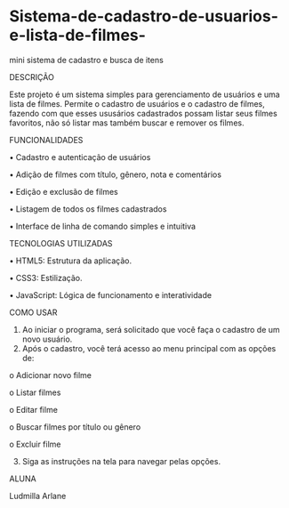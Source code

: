 # Sistema-de-cadastro-de-usuarios-e-lista-de-filmes-
mini sistema de cadastro e busca de itens


DESCRIÇÃO

Este projeto é um sistema simples para gerenciamento de usuários e uma lista de filmes. Permite o cadastro de usuários e o cadastro de filmes, fazendo com que esses ususários cadastrados possam listar seus filmes favoritos, não só listar mas também buscar e remover os filmes.


FUNCIONALIDADES

•	Cadastro e autenticação de usuários

•	Adição de filmes com título, gênero, nota e comentários

•	Edição e exclusão de filmes

•	Listagem de todos os filmes cadastrados

•	Interface de linha de comando simples e intuitiva


 TECNOLOGIAS UTILIZADAS 
 
•	HTML5: Estrutura da aplicação.

•	CSS3: Estilização.

•	JavaScript: Lógica de funcionamento e interatividade

	
COMO USAR

1.	Ao iniciar o programa, será solicitado que você faça o cadastro de um novo usuário.
2.	Após o cadastro, você terá acesso ao menu principal com as opções de:
	
o	Adicionar novo filme

o	Listar filmes

o	Editar filme

o	Buscar filmes por título ou gênero

o	Excluir filme

3. Siga as instruções na tela para navegar pelas opções.

ALUNA 

Ludmilla Arlane



